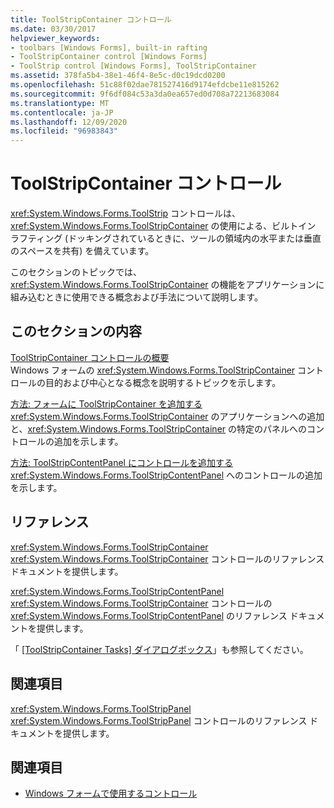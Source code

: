 ```yaml
---
title: ToolStripContainer コントロール
ms.date: 03/30/2017
helpviewer_keywords:
- toolbars [Windows Forms], built-in rafting
- ToolStripContainer control [Windows Forms]
- ToolStrip control [Windows Forms], ToolStripContainer
ms.assetid: 378fa5b4-38e1-46f4-8e5c-d0c19dcd0200
ms.openlocfilehash: 51c88f02dae781527416d9174efdcbe11e815262
ms.sourcegitcommit: 9f6df084c53a3da0ea657ed0d708a72213683084
ms.translationtype: MT
ms.contentlocale: ja-JP
ms.lasthandoff: 12/09/2020
ms.locfileid: "96983843"
---
```

# <a name="toolstripcontainer-control"></a>ToolStripContainer コントロール

<xref:System.Windows.Forms.ToolStrip> コントロールは、<xref:System.Windows.Forms.ToolStripContainer> の使用による、ビルトイン ラフティング (ドッキングされているときに、ツールの領域内の水平または垂直のスペースを共有) を備えています。  
  
 このセクションのトピックでは、<xref:System.Windows.Forms.ToolStripContainer> の機能をアプリケーションに組み込むときに使用できる概念および手法について説明します。  
  
## <a name="in-this-section"></a>このセクションの内容  

 [ToolStripContainer コントロールの概要](toolstripcontainer-control-overview.md)  
 Windows フォームの <xref:System.Windows.Forms.ToolStripContainer> コントロールの目的および中心となる概念を説明するトピックを示します。  
  
 [方法: フォームに ToolStripContainer を追加する](how-to-add-a-toolstripcontainer-to-a-form.md)  
 <xref:System.Windows.Forms.ToolStripContainer> のアプリケーションへの追加と、<xref:System.Windows.Forms.ToolStripContainer> の特定のパネルへのコントロールの追加を示します。  
  
 [方法: ToolStripContentPanel にコントロールを追加する](how-to-add-a-control-to-a-toolstripcontentpanel.md)  
 <xref:System.Windows.Forms.ToolStripContentPanel> へのコントロールの追加を示します。  
  
## <a name="reference"></a>リファレンス  

 <xref:System.Windows.Forms.ToolStripContainer>  
 <xref:System.Windows.Forms.ToolStripContainer> コントロールのリファレンス ドキュメントを提供します。  
  
 <xref:System.Windows.Forms.ToolStripContentPanel>  
 <xref:System.Windows.Forms.ToolStripContainer> コントロールの <xref:System.Windows.Forms.ToolStripContentPanel> のリファレンス ドキュメントを提供します。  
  
 「 [[ToolStripContainer Tasks] ダイアログボックス](/previous-versions/visualstudio/visual-studio-2010/ms233647(v=vs.100))」も参照してください。  
  
## <a name="related-sections"></a>関連項目  

 <xref:System.Windows.Forms.ToolStripPanel>  
 <xref:System.Windows.Forms.ToolStripPanel> コントロールのリファレンス ドキュメントを提供します。  
  
## <a name="see-also"></a>関連項目

- [Windows フォームで使用するコントロール](controls-to-use-on-windows-forms.md)
